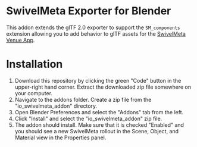 # SwivelMeta Exporter for Blender

This addon extends the glTF 2.0 exporter to support the `SM_components` extension allowing you to add behavior to glTF assets for the [SwivelMeta Venue App](https://go.swivelmeta.io).

# Installation

1. Download this repository by clicking the green "Code" button in the upper-right hand corner. Extract the downloaded zip file somewhere on your computer.
2. Navigate to the addons folder. Create a zip file from the "io_swivelmeta_addon" directory.
3. Open Blender Preferences and select the "Addons" tab from the left.
4. Click "Install" and select the "io_swivelmeta_addon" zip file.
5. The addon should install. Make sure that it is checked "Enabled" and you should see a new SwivelMeta rollout in the Scene, Object, and Material view in the Properties panel.